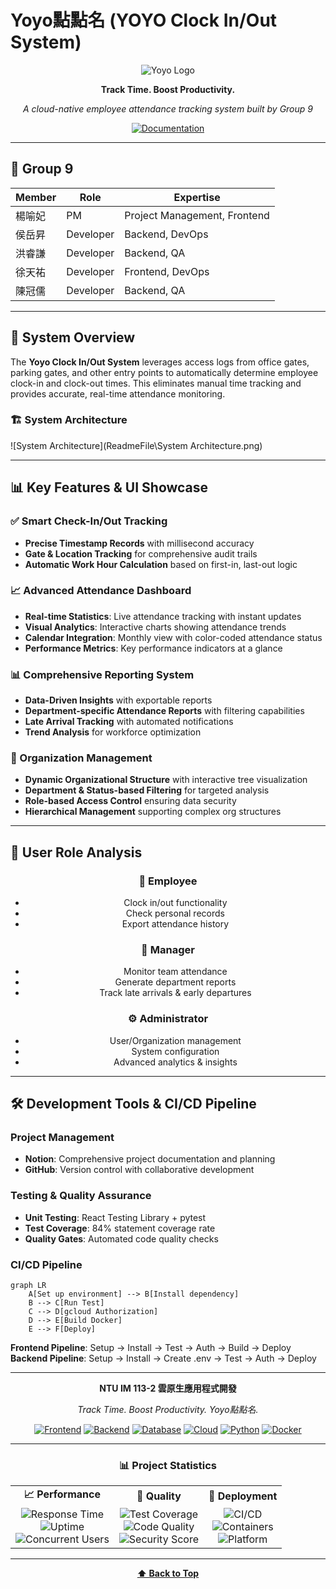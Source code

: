 # Yoyo點點名 (YOYO Clock In/Out System)

<div align="center">

![Yoyo Logo](https://img.shields.io/badge/Yoyo-點點名-blue?style=for-the-badge&logo=checkmarx)

**Track Time. Boost Productivity.**

*A cloud-native employee attendance tracking system built by Group 9*


[![Documentation](https://img.shields.io/badge/📚_Documentation-Notion-orange?style=for-the-badge)](https://www.notion.so/1a40af495364802da2dfeffc53643dce?pvs=4)

</div>

---

## 👥 Group 9

<div align="center">

| Member | Role | Expertise |
|--------|------|-----------|
| 楊喻妃 | PM | Project Management, Frontend |
| 侯岳昇 | Developer | Backend, DevOps |
| 洪睿謙 | Developer | Backend, QA |
| 徐天祐 | Developer | Frontend, DevOps |
| 陳冠儒 | Developer | Backend, QA |

</div>

---

## 🎯 System Overview

The **Yoyo Clock In/Out System** leverages access logs from office gates, parking gates, and other entry points to automatically determine employee clock-in and clock-out times. This eliminates manual time tracking and provides accurate, real-time attendance monitoring.

### 🏗️ System Architecture

![System Architecture](ReadmeFile\System Architecture.png) 

---

## 📊 Key Features & UI Showcase
### ✅ Smart Check-In/Out Tracking
- **Precise Timestamp Records** with millisecond accuracy
- **Gate & Location Tracking** for comprehensive audit trails
- **Automatic Work Hour Calculation** based on first-in, last-out logic

### 📈 Advanced Attendance Dashboard
- **Real-time Statistics**: Live attendance tracking with instant updates
- **Visual Analytics**: Interactive charts showing attendance trends
- **Calendar Integration**: Monthly view with color-coded attendance status
- **Performance Metrics**: Key performance indicators at a glance

### 📊 Comprehensive Reporting System
- **Data-Driven Insights** with exportable reports
- **Department-specific Attendance Reports** with filtering capabilities
- **Late Arrival Tracking** with automated notifications
- **Trend Analysis** for workforce optimization

### 🏢 Organization Management
- **Dynamic Organizational Structure** with interactive tree visualization
- **Department & Status-based Filtering** for targeted analysis
- **Role-based Access Control** ensuring data security
- **Hierarchical Management** supporting complex org structures

---

## 🏢 User Role Analysis

<div align="center">

### 👤 Employee
- Clock in/out functionality
- Check personal records
- Export attendance history

### 👔 Manager  
- Monitor team attendance
- Generate department reports
- Track late arrivals & early departures

### ⚙️ Administrator
- User/Organization management
- System configuration
- Advanced analytics & insights

</div>

---



## 🛠️ Development Tools & CI/CD Pipeline

### Project Management
- **Notion**: Comprehensive project documentation and planning
- **GitHub**: Version control with collaborative development

### Testing & Quality Assurance  
- **Unit Testing**: React Testing Library + pytest
- **Test Coverage**: 84% statement coverage rate
- **Quality Gates**: Automated code quality checks

### CI/CD Pipeline
```mermaid
graph LR
    A[Set up environment] --> B[Install dependency]
    B --> C[Run Test]
    C --> D[gcloud Authorization] 
    D --> E[Build Docker]
    E --> F[Deploy]
```

**Frontend Pipeline**: Setup → Install → Test → Auth → Build → Deploy
**Backend Pipeline**: Setup → Install → Create .env → Test → Auth → Deploy

---

<div align="center">

**NTU IM 113-2 雲原生應用程式開發**

*Track Time. Boost Productivity. Yoyo點點名.*

[![Frontend](https://img.shields.io/badge/Frontend-React_18-blue?style=for-the-badge&logo=react)](https://reactjs.org/)
[![Backend](https://img.shields.io/badge/Backend-Flask_3.0-green?style=for-the-badge&logo=flask)](https://flask.palletsprojects.com/)
[![Database](https://img.shields.io/badge/Database-MySQL_8.0-orange?style=for-the-badge&logo=mysql)](https://mysql.com/)
[![Cloud](https://img.shields.io/badge/Cloud-Google_Cloud-red?style=for-the-badge&logo=googlecloud)](https://cloud.google.com/)
[![Python](https://img.shields.io/badge/Python-3.12-blue?style=for-the-badge&logo=python)](https://python.org/)
[![Docker](https://img.shields.io/badge/Docker-Containerized-blue?style=for-the-badge&logo=docker)](https://docker.com/)

---

### 📊 Project Statistics

<table align="center">
<tr>
<td align="center"><strong>📈 Performance</strong></td>
<td align="center"><strong>🧪 Quality</strong></td>
<td align="center"><strong>🚀 Deployment</strong></td>
</tr>
<tr>
<td align="center">
<img src="https://img.shields.io/badge/Response_Time-150ms-green?style=flat-square" alt="Response Time"/><br/>
<img src="https://img.shields.io/badge/Uptime-99.95%25-green?style=flat-square" alt="Uptime"/><br/>
<img src="https://img.shields.io/badge/Users-1000+-blue?style=flat-square" alt="Concurrent Users"/>
</td>
<td align="center">
<img src="https://img.shields.io/badge/Test_Coverage-84%25-green?style=flat-square" alt="Test Coverage"/><br/>
<img src="https://img.shields.io/badge/Code_Quality-A+-green?style=flat-square" alt="Code Quality"/><br/>
<img src="https://img.shields.io/badge/Security-95%25-green?style=flat-square" alt="Security Score"/>
</td>
<td align="center">
<img src="https://img.shields.io/badge/CI/CD-Automated-blue?style=flat-square" alt="CI/CD"/><br/>
<img src="https://img.shields.io/badge/Docker-Containerized-blue?style=flat-square" alt="Containers"/><br/>
<img src="https://img.shields.io/badge/GCP-Cloud_Native-red?style=flat-square" alt="Platform"/>
</td>
</tr>
</table>

---



**[⬆ Back to Top](#yoyo點點名-yoyo-clock-inout-system)**

</div>